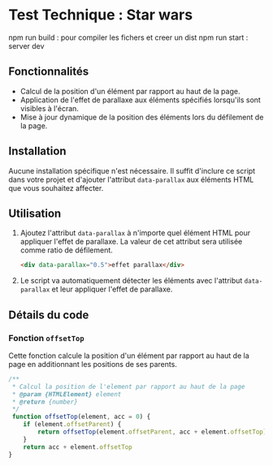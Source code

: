 # Test Technique : Star wars

npm run build : pour compiler les fichers et creer un dist
npm run start : server dev


## Fonctionnalités

- Calcul de la position d'un élément par rapport au haut de la page.
- Application de l'effet de parallaxe aux éléments spécifiés lorsqu'ils sont visibles à l'écran.
- Mise à jour dynamique de la position des éléments lors du défilement de la page.

## Installation

Aucune installation spécifique n'est nécessaire. Il suffit d'inclure ce script dans votre projet et d'ajouter l'attribut `data-parallax` aux éléments HTML que vous souhaitez affecter.

## Utilisation

1. Ajoutez l'attribut `data-parallax` à n'importe quel élément HTML pour appliquer l'effet de parallaxe. La valeur de cet attribut sera utilisée comme ratio de défilement.

    ```html
    <div data-parallax="0.5">effet parallax</div>
    ```

2. Le script va automatiquement détecter les éléments avec l'attribut `data-parallax` et leur appliquer l'effet de parallaxe.

## Détails du code

### Fonction `offsetTop`

Cette fonction calcule la position d'un élément par rapport au haut de la page en additionnant les positions de ses parents.

```javascript
/**
 * Calcul la position de l'element par rapport au haut de la page
 * @param {HTMLElement} element 
 * @return {number}
 */
 function offsetTop(element, acc = 0) {
    if (element.offsetParent) {
        return offsetTop(element.offsetParent, acc + element.offsetTop)
    }
    return acc + element.offsetTop
}
